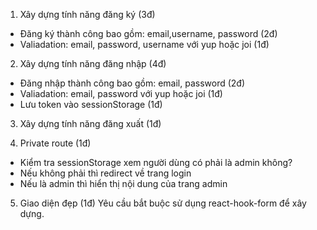 1. Xây dựng tính năng đăng ký (3đ)

- Đăng ký thành công bao gồm: email,username, password (2đ)
- Valiadation: email, password, username với yup hoặc joi (1đ)

2. Xây dựng tính năng đăng nhập (4đ)

- Đăng nhập thành công bao gồm: email, password (2đ)
- Valiadation: email, password với yup hoặc joi (1đ)
- Lưu token vào sessionStorage (1đ)

3. Xây dựng tính năng đăng xuất (1đ)

4. Private route (1đ)

- Kiểm tra sessionStorage xem người dùng có phải là admin không?
- Nếu không phải thì redirect về trang login
- Nếu là admin thì hiển thị nội dung của trang admin

5. Giao diện đẹp (1đ)
   Yêu cầu bắt buộc sử dụng react-hook-form để xây dựng.

